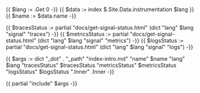 {{ $lang := .Get 0 -}}
{{ $data := index $.Site.Data.instrumentation $lang }}
{{ $name := $data.name -}}

{{ $tracesStatus := partial "docs/get-signal-status.html" (dict "lang" $lang "signal" "traces") -}}
{{ $metricsStatus := partial "docs/get-signal-status.html" (dict "lang" $lang "signal" "metrics") -}}
{{ $logsStatus := partial "docs/get-signal-status.html" (dict "lang" $lang "signal" "logs") -}}

{{ $args := dict
    "_dot" .
    "_path" "index-intro.md"
    "name" $name
    "lang" $lang
    "tracesStatus" $tracesStatus
    "metricsStatus" $metricsStatus
    "logsStatus" $logsStatus
    ".Inner" .Inner
-}}

{{ partial "include" $args -}}
